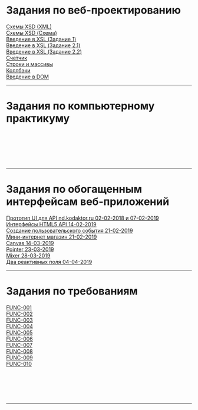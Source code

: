# Задания по веб-проектированию    
[Схемы XSD (XML)][1] <br>
[Схемы XSD (Схема)][2] <br>
[Введение в XSL (Задание 1)][3] <br>
[Введение в XSL (Задание 2.1)][4] <br>
[Введение в XSL (Задание 2.2)][5] <br>
[Счетчик][6] <br>
[Строки и массивы][7] <br>
[Коллбэки][8] <br>
[Введение в DOM][9] <br>

[1]: https://kodaktor.ru/unsafe_9f2f7 "Схемы XSD (XML)"
[2]: https://kodaktor.ru/unsafe_82c16 "Схемы XSD (Схема)"
[3]: https://kodaktor.ru/?!=723b2c7 "Введение в XSL (Задание 1)"
[4]: https://kodaktor.ru/?!=723b2c7_6492d "Введение в XSL (Задание 2.1)"
[5]: https://kodaktor.ru/?!=task_func_b6e60 "Введение в XSL (Задание 2.2)"
[6]: https://kodaktor.ru/?!=2c4cefb_efe33 "Счетчик"
[7]: https://kodaktor.ru/?!=2c4cefb_fe608 "Строки и массивы"
[8]: https://kodaktor.ru/?!=bb6b8c4_0b9df "Коллбэки"
[9]: https://kodaktor.ru/?!=rates_29c25 "Введение в DOM"


*****



# Задания по компьютерному практикуму


[][1] <br>
[][2] <br>
[][3] <br>
[][4] <br>
[][5] <br>



[1]:  ""
[2]:  ""
[3]:  ""
[4]:  ""
[5]:  ""


*****



# Задания по обогащенным интерфейсам веб-приложений

[Прототип UI для API nd.kodaktor.ru 02-02-2018 и 07-02-2019][1] <br>
[Интерфейсы HTML5 API 14-02-2019][2] <br>
[Создание пользовательского события 21-02-2019][3] <br>
[Мини-интернет магазин 21-02-2019][4] <br>
[Canvas 14-03-2019][5] <br>
[Pointer 23-03-2019][6] <br>
[Mixer 28-03-2019][7] <br>
[Два реактивных поля 04-04-2019][8] <br>


[1]: https://kodaktor.ru/?!=9448b65 "Прототип UI для API nd.kodaktor.ru 02-02-2018 и 07-02-2019"
[2]: https://kodaktor.ru/?!=9448b65_b18a8 "Интерфейсы HTML5 API 14-02-2019"
[3]: https://kodaktor.ru/?!=9448b65_04ed1 "Создание пользовательского события 21-02-2019"
[4]: https://kodaktor.ru/?!=9448b65_3eb74 "Мини-интернет магазин 21-02-2019"
[5]: https://kodaktor.ru/?!=3f5d9bf_a1378 "Canvas 14-03-2019"
[6]: https://kodaktor.ru/?!=3f5d9bf "Pointer 23-03-2019"
[7]: https://kodaktor.ru/?!=3f5d9bf_91cbc "Mixer 28-03-2019"
[8]: https://kodaktor.ru/?!=3f5d9bf_777c1 "Два реактивных поля 04-04-2019"


*****


# Задания по требованиям

[FUNC-001][1] <br>
[FUNC-002][2] <br>
[FUNC-003][3] <br>
[FUNC-004][4] <br>
[FUNC-005][5] <br>
[FUNC-006][6] <br>
[FUNC-007][7] <br>
[FUNC-008][8] <br>
[FUNC-009][9] <br>
[FUNC-010][10] <br>
[][11] <br>
[][12] <br>
[][13] <br>
[][14] <br>
[][15] <br>

[1]: https://kodaktor.ru/?!=193423d "FUNC-001"
[2]: https://kodaktor.ru/func_b41e7 "FUNC-002"
[3]: https://kodaktor.ru/func_14a94 "FUNC-003"
[4]: https://kodaktor.ru/?!=193423d_7ce02 "FUNC-004"
[5]: https://kodaktor.ru/?!=193423d_651ed "FUNC-005"
[6]: https://kodaktor.ru/?!=193423d_bbb22 "FUNC-006"
[7]: https://kodaktor.ru/?!=193423d_42ed7 "FUNC-007"
[8]: https://kodaktor.ru/?!=193423d_e45e2 "FUNC-008"
[9]: https://kodaktor.ru/?!=193423d_fbb34 "FUNC-009"
[10]: https://kodaktor.ru/func_010 "FUNC-010"
[11]:  ""
[12]:  ""
[13]:  ""
[14]:  ""
[15]:  ""

*****
